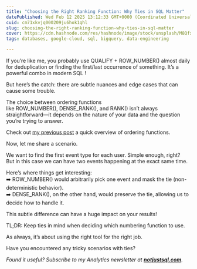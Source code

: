 ```yaml
---
title: "Choosing the Right Ranking Function: Why Ties in SQL Matter"
datePublished: Wed Feb 12 2025 13:12:33 GMT+0000 (Coordinated Universal Time)
cuid: cm71xkvjq000209ju6hok1qhl
slug: choosing-the-right-ranking-function-why-ties-in-sql-matter
cover: https://cdn.hashnode.com/res/hashnode/image/stock/unsplash/M8QfxX2EQXo/upload/274d14c532af72317f6e687291b841f7.jpeg
tags: databases, google-cloud, sql, bigquery, data-engineering

---
```


If you’re like me, you probably use QUALIFY + ROW\_NUMBER() almost daily for deduplication or finding the first/last occurrence of something. It’s a powerful combo in modern SQL !  
  
But here’s the catch: there are subtle nuances and edge cases that can cause some trouble.  
  
The choice between ordering functions like ROW\_NUMBER(), DENSE\_RANK(), and RANK() isn’t always straightforward—it depends on the nature of your data and the question you’re trying to answer.

Check out [my previous post](https://datawise.dev/comparing-ranking-functions-in-bigquery) a quick overview of ordering functions.  
  
Now, let me share a scenario.  
  
We want to find the first event type for each user. Simple enough, right?  
But in this case we can have two events happening at the exact same time.  
  
Here’s where things get interesting:  
➡️ ROW\_NUMBER() would arbitrarily pick one event and mask the tie (non-deterministic behavior).  
➡️ DENSE\_RANK(), on the other hand, would preserve the tie, allowing us to decide how to handle it.  
  
This subtle difference can have a huge impact on your results!  
  
TL;DR: Keep ties in mind when deciding which numbering function to use.  
  
As always, it’s about using the right tool for the right job.  
  
Have you encountered any tricky scenarios with ties?

*Found it useful? Subscribe to my Analytics newsletter at* [***notjustsql.com***](http://notjustsql.com/)*.*